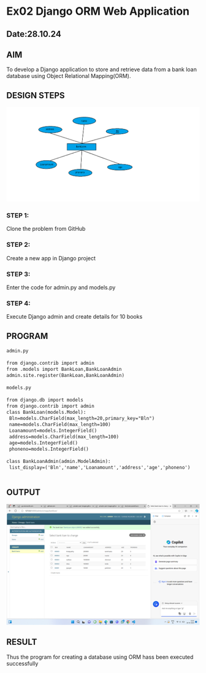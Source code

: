 # Ex02 Django ORM Web Application
## Date:28.10.24 

## AIM
To develop a Django application to store and retrieve data from a bank loan database using Object Relational Mapping(ORM).





## DESIGN STEPS

![alt text](44.png)


### STEP 1:
Clone the problem from GitHub

### STEP 2:
Create a new app in Django project

### STEP 3:
Enter the code for admin.py and models.py

### STEP 4:
Execute Django admin and create details for 10 books

## PROGRAM
``` 
admin.py

from django.contrib import admin
from .models import BankLoan,BankLoanAdmin
admin.site.register(BankLoan,BankLoanAdmin)

models.py

from django.db import models
from django.contrib import admin
class BankLoan(models.Model):
 Bln=models.CharField(max_length=20,primary_key="Bln")
 name=models.CharField(max_length=100)
 Loanamount=models.IntegerField()
 address=models.CharField(max_length=100)
 age=models.IntegerField()
 phoneno=models.IntegerField()

class BankLoanAdmin(admin.ModelAdmin):
 list_display=('Bln','name','Loanamount','address','age','phoneno')


```
## OUTPUT

![alt text](<Screenshot (16).png>)



## RESULT
Thus the program for creating a database using ORM hass been executed successfully
